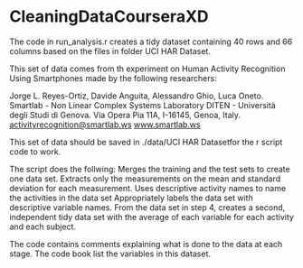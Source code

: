 # CleaningDataCourseraXD
The code in run_analysis.r creates a tidy dataset containing 40 rows and 66 columns
based on the files in folder UCI HAR Dataset.

This set of data comes from th experiment on Human Activity Recognition Using Smartphones
made by the following researchers:

Jorge L. Reyes-Ortiz, Davide Anguita, Alessandro Ghio, Luca Oneto.
Smartlab - Non Linear Complex Systems Laboratory
DITEN - Università degli Studi di Genova.
Via Opera Pia 11A, I-16145, Genoa, Italy.
activityrecognition@smartlab.ws
www.smartlab.ws

This set of data should be saved in ./data/UCI HAR Datasetfor the r script code to work.

The script does the follwing:
Merges the training and the test sets to create one data set.
Extracts only the measurements on the mean and standard deviation for each measurement.
Uses descriptive activity names to name the activities in the data set
Appropriately labels the data set with descriptive variable names.
From the data set in step 4, creates a second, independent tidy data set with the average of each 
variable for each activity and each subject.

The code contains comments explaining what is done to the data at each stage. 
The code book list the variables in this dataset.
